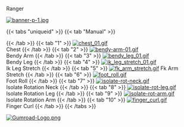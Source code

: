 Ranger

[![banner-p-1.jpg](https://i.postimg.cc/7PyJ92Jm/banner-p-1.jpg)](/docs/rigs/)

{{< tabs "uniqueid" >}}
{{< tab "Manual" >}}

{{< /tab >}}
{{< tab "1" >}}
[![chest_01.gif](https://i.postimg.cc/Mw9LLm9C/chest_01.gif)]()             
Chest
{{< /tab >}}
{{< tab "2" >}}
[![bendy-arm-01.gif](https://i.postimg.cc/9mQnMDQg/bendy-arm-01.gif)]()    
Bendy Arm
{{< /tab >}}
{{< tab "3" >}}
[![bendy_leg_01.gif](https://i.postimg.cc/Ng4nB6Br/bendy_leg_01.gif)]()     
Bendy Leg
{{< /tab >}}
{{< tab "4" >}}
[![ik_leg_stretch_01.gif](https://i.postimg.cc/NQ8Jk6yP/ik_leg_stretch_01.gif)]()         
Ik Leg Stretch
{{< /tab >}}
{{< tab "5" >}}
[![fk_arm_stretch.gif](https://i.postimg.cc/B4KwX9J3/fk_arm_stretch.gif)]()     Fk Arm Stretch
{{< /tab >}}
{{< tab "6" >}}
[![foot_roll.gif](https://i.postimg.cc/6BxbZjQv/foot_roll.gif)]()        
Foot Roll
{{< /tab >}}
{{< tab "7" >}}
[![isolate-rot-neck.gif](https://i.postimg.cc/QsBrNMfd/isolate-rot-neck.gif)]()      
Isolate Rotation Neck
{{< /tab >}}
{{< tab "8" >}}
[![isolate-rot-leg.gif](https://i.postimg.cc/Td1txBtZ/isolate-rot-leg.gif)]()           
Isolate Rotation Leg
{{< /tab >}}
{{< tab "9" >}}
[![isolate-rot-arm.gif](https://i.postimg.cc/mb8m0TyY/isolate-rot-arm.gif)]()      
Isolate Rotation Arm
{{< /tab >}}
{{< tab "10" >}}
[![finger_curl.gif](https://i.postimg.cc/8pXnrTFp/finger_curl.gif)]()           
Finger Curl
{{< /tab >}}
{{< /tabs >}}



[![Gumroad-Logo.png](https://i.postimg.cc/FKZh0BKH/Gumroad-Logo.png)](https://particl3s.gumroad.com/l/ranger)
